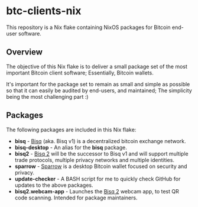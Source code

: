 # btc-clients-nix

This repository is a Nix flake containing NixOS packages for Bitcoin end-user software.

## Overview

The objective of this Nix flake is to deliver a small package set of the most important Bitcoin client software; Essentially, Bitcoin wallets.

It's important for the package set to remain as small and simple as possible so that it can easily be audited by end-users, and maintained; The simplicity being the most challenging part :)

## Packages

The following packages are included in this Nix flake:

- **bisq** - [Bisq](https://github.com/bisq-network) (aka. Bisq v1) is a decentralized bitcoin exchange network.
- **bisq-desktop** - An alias for the **bisq** package.
- **bisq2** - [Bisq 2](https://github.com/bisq-network/bisq2) will be the successor to Bisq v1 and will support multiple trade protocols, multiple privacy networks and multiple identities.
- **sparrow** - [Sparrow](https://github.com/sparrowwallet) is a desktop Bitcoin wallet focused on security and privacy.
- **update-checker** - A BASH script for me to quickly check GitHub for updates to the above packages. 
- **bisq2.webcam-app** - Launches the [Bisq 2](https://github.com/bisq-network/bisq2) webcam app, to test QR code scanning. Intended for package maintainers. 
